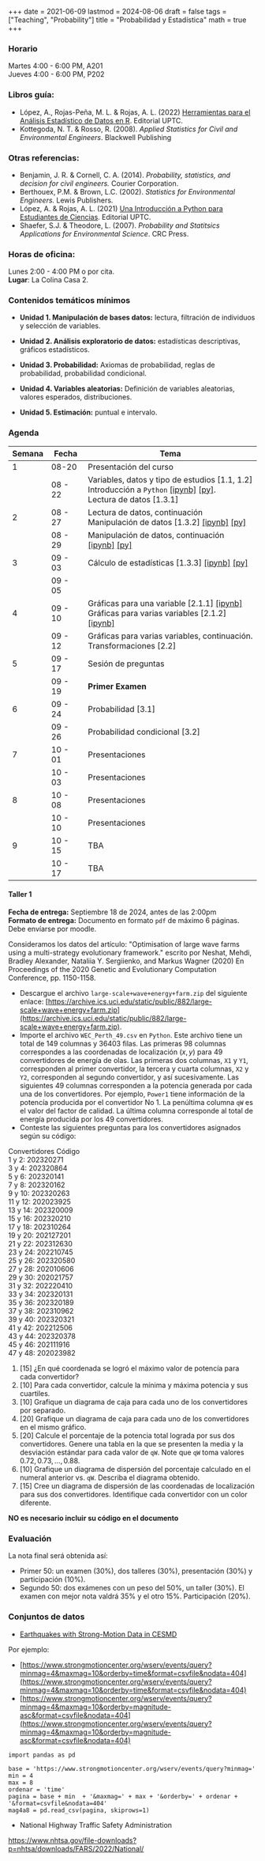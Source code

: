 +++
date      = 2021-06-09
lastmod   = 2024-08-06
draft     = false
tags      = ["Teaching", "Probability"]
title     = "Probabilidad y Estadística"
math      = true
+++

### Horario
Martes 4:00 - 6:00 PM, A201 <br>
Jueves 4:00 - 6:00 PM, P202 


### Libros guía:

+ López, A., Rojas-Peña, M. L. & Rojas, A. L. (2022) [Herramientas para el Análisis Estadístico de Datos en R](https://alexrojas.netlify.app/publication/hbio/). Editorial UPTC.
+ Kottegoda, N. T. & Rosso, R. (2008). *Applied Statistics for Civil and Environmental Engineers*. Blackwell Publishing

### Otras referencias:

+ Benjamin, J. R. & Cornell, C. A. (2014). *Probability, statistics, and decision for civil engineers.* Courier Corporation.
+ Berthouex, P.M. & Brown, L.C. (2002). *Statistics for Environmental Engineers.* Lewis Publishers.
+ López, A. & Rojas, A. L. (2021) [Una Introducción a Python para Estudiantes de Ciencias](https://alexrojas.netlify.app/publication/prog/). Editorial UPTC.
+ Shaefer, S.J. & Theodore, L. (2007). *Probability and Statitsics Applications for Environmental Science*. CRC Press.

### Horas de oficina: 

Lunes 2:00 - 4:00 PM o por cita. <br>
**Lugar**: La Colina Casa 2. 

### Contenidos temáticos mínimos

* **Unidad 1. Manipulación de bases datos:** lectura, filtración de individuos y selección de variables.

* **Unidad 2. Análisis exploratorio de datos:** estadísticas descriptivas, gráficos estadísticos.

* **Unidad 3. Probabilidad:** Axiomas de probabilidad, reglas de probabilidad, probabilidad condicional.

* **Unidad 4. Variables aleatorias:** Definición de variables aleatorias, valores esperados, distribuciones.

* **Unidad 5. Estimación:** puntual e intervalo.


### Agenda

Semana | Fecha | Tema |
---| ---| ---- |
1      | 08-20 | Presentación del curso |
&nbsp; | 08 - 22 | Variables, datos y tipo de estudios [1.1, 1.2] <br> Introducción a `Python` [[ipynb]](https://alexrojas.netlify.app/code/Prob/Intro.ipynb) [[py]](https://alexrojas.netlify.app/code/Prob/Intro.py). <br> Lectura de datos [1.3.1] |
2  |  08 - 27 | Lectura de datos, continuación <br> Manipulación de datos [1.3.2] [[ipynb]](https://alexrojas.netlify.app/code/Prob/Sec-1-3-1.ipynb) [[py]](https://alexrojas.netlify.app/code/Prob/Sec-1-3-1.py)  |
&nbsp; | 08 - 29 | Manipulación de datos, continuación  [[ipynb]](https://alexrojas.netlify.app/code/Prob/Sec-1-3-2.ipynb) [[py]](https://alexrojas.netlify.app/code/Prob/Sec-1-3-2.py)|
3  |  09 - 03 | Cálculo de estadísticas [1.3.3]  [[ipynb]](https://alexrojas.netlify.app/code/Prob/0903CalculoDeEstadisticas.ipynb) [[py]](https://alexrojas.netlify.app/code/Prob/0903CalculoDeEstadisticas.py)|
&nbsp; | 09 - 05 |  |
4  | 09 - 10 | Gráficas para una variable [2.1.1] [[ipynb]](https://alexrojas.netlify.app/code/Prob/Sec-2-1-1.ipynb)<br> Gráficas para varias variables [2.1.2] [[ipynb]](https://alexrojas.netlify.app/code/Prob/Sec-2-1-2.ipynb)|
&nbsp; | 09 - 12  |  Gráficas para varias variables, continuación. <br> Transformaciones [2.2] |
5  | 09 - 17 | Sesión de preguntas |
&nbsp; | 09 - 19  | **Primer Examen** |
6  | 09 - 24 | Probabilidad [3.1] |
&nbsp; | 09 - 26  | Probabilidad condicional [3.2]|
7  | 10 - 01 | Presentaciones |
&nbsp; | 10 - 03  | Presentaciones |
8  | 10 - 08 | Presentaciones |
&nbsp; | 10 - 10  | Presentaciones |
9  | 10 - 15 | TBA |
&nbsp; | 10 - 17  | TBA |


#### Taller 1

**Fecha de entrega:** Septiembre 18 de 2024, antes de las 2:00pm <br>
**Formato de entrega:** Documento en formato `pdf` de máximo 6 páginas. Debe envíarse por moodle.<br>

Consideramos los datos del artículo: "Optimisation of large wave farms using a multi-strategy evolutionary framework." escrito por Neshat, Mehdi, Bradley Alexander, Nataliia Y. Sergiienko, and Markus Wagner (2020) En Proceedings of the 2020 Genetic and Evolutionary Computation Conference, pp. 1150-1158.

* Descargue el archivo `large-scale+wave+energy+farm.zip`  del siguiente enlace: [https://archive.ics.uci.edu/static/public/882/large-scale+wave+energy+farm.zip](https://archive.ics.uci.edu/static/public/882/large-scale+wave+energy+farm.zip).  
* Importe el archivo `WEC_Perth_49.csv` en `Python`. Este archivo tiene un total de 149 columnas y 36403 filas. Las primeras 98 columnas correspondes a las coordenadas de localización $(x,y)$  para 49 convertidores de energía de olas. Las primeras dos columnas, `X1` y `Y1`, corresponden al primer convertidor, la tercera y cuarta columnas, `X2` y `Y2`, corresponden al segundo convertidor, y así sucesivamente. Las siguientes 49 columnas corresponden a la potencia generada por cada una de los convertidores. Por ejemplo, `Power1` tiene información de la potencía producida por el convertidor No 1. La penúltima columna `qW` es el valor del factor de calidad. La última columna corresponde al total de energía producida por los 49 convertidores.
* Conteste las siguientes preguntas para los convertidores asignados según su código:

Convertidores Código<br>
1 y 2: 	202320271 <br>
3 y 4: 	202320864<br>
5 y 6: 	202320141<br>
7 y 8: 	202320162<br>
9 y 10: 	202320263<br>
11 y 12: 	202023925<br>
13 y 14:	202320009<br>
15 y 16: 	202320210<br>
17 y 18: 	202310264<br>
19 y 20: 	202127201<br>
21 y 22: 	202312630<br>
23 y 24: 	202210745<br>
25 y 26: 	202320580<br>
27 y 28: 	202010606<br>
29 y 30: 	202021757<br>
31 y 32: 	202220410<br>
33 y 34: 	202320131<br>
35 y 36: 	202320189<br>
37 y 38: 	202310962<br>
39 y 40: 	202320321<br>
41 y 42: 	202212506<br>
43 y 44: 	202320378<br>
45 y 46: 	202111916<br>
47 y 48: 	202023982<br>

1. [15] ¿En qué coordenada se logró el máximo valor de potencía para cada convertidor?
2. [10] Para cada convertidor, calcule la mínima y máxima potencia y sus cuartiles.
3. [10] Grafique un diagrama de caja para cada uno de los convertidores por separado.
4. [20] Grafique un diagrama de caja para cada uno de los convertidores en el mismo gráfico.
5. [20] Calcule el porcentaje de la potencia total lograda por sus dos convertidores. Genere una tabla en la que se presenten la media y la desviación estándar para cada valor de `qW`. Note que `qW` toma valores $0.72, 0.73,\ldots, 0.88$. 
6. [10] Grafique un diagrama de dispersión del porcentaje calculado en el numeral anterior vs. `qW`. Describa el diagrama obtenido.
7. [15] Cree un diagrama de dispersión de las coordenadas de localización para sus dos convertidores. Identifique cada convertidor con un color diferente.

**NO es necesario incluir su código en el documento**
<!--
&nbsp; | 08-22 | Espacio muestral y eventos |
2      | 08-27 | Probabilidad |
&nbsp; | 08-29  | Probabilidad, cont. |
3      | 09-03 | Probabilidad Condicional |
&nbsp; | 09-05  | Independencia y regla de Bayes |
4      | 09-10 | Sesión de preguntas |
&nbsp; | 09-12  | **Primer Examen** |
5      | 09-17 | Variables aleatorias |
&nbsp; | 09-19 | Función de masa de probabilidad <br> Función de densidad de probabilidad |
6      | 09-24 | Función de distribución y de fiabilidad |
&nbsp; | 09-26 | Función cuantil |
7      | 10-01 | Funciones de variables aleatorias |
&nbsp; | 10-03 | Estadísticas de orden |
8      | 10-08 | Sesión de preguntas |
&nbsp; | 10-10  | **Segundo Examen** |
-->

### Evaluación

La nota final será obtenida así: 

* Primer 50: un examen (30%), dos talleres (30%), presentación (30%) y participación (10%). 
* Segundo 50: dos exámenes con un peso del 50%, un taller (30%). El examen con mejor nota valdrá 35% y el otro 15%. Participación (20%).

### Conjuntos de datos

* [Earthquakes with Strong-Motion Data in CESMD](https://www.strongmotioncenter.org/wserv/events/builder/)

Por ejemplo:

* [https://www.strongmotioncenter.org/wserv/events/query?minmag=4&maxmag=10&orderby=time&format=csvfile&nodata=404](https://www.strongmotioncenter.org/wserv/events/query?minmag=4&maxmag=10&orderby=time&format=csvfile&nodata=404)
* [https://www.strongmotioncenter.org/wserv/events/query?minmag=4&maxmag=10&orderby=magnitude-asc&format=csvfile&nodata=404](https://www.strongmotioncenter.org/wserv/events/query?minmag=4&maxmag=10&orderby=magnitude-asc&format=csvfile&nodata=404)

```{python}
import pandas as pd

base = 'https://www.strongmotioncenter.org/wserv/events/query?minmag='
min = 4
max = 8
ordenar = 'time'
pagina = base + min  + '&maxmag=' + max + '&orderby=' + ordenar + '&format=csvfile&nodata=404'
mag4a8 = pd.read_csv(pagina, skiprows=1)
```

* National Highway Traffic Safety Administration

https://www.nhtsa.gov/file-downloads?p=nhtsa/downloads/FARS/2022/National/

<!--
### 

### 

Considere el archivo localizado en la siguiente dirección https://alexrojas.netlify.com/Data/Prog/gene_table.txt.  Este archivo contiene la siguiente información de genes en el genoma humano: símbolo, biotipo, cromosoma, hebra y número de transcripciones. Por ejemplo, el primer gen en el archivo tiene el símbolo `TSPAN6`, está localizado en la hebra `-` del cromosoma `X` y tiene 5 transcripciones. Además es un gen que codifica para proteína. El símbolo de cada gen sigue los estándares dados por el Comité para la Nomenclatura de Genes del Genoma Humano (HUGO Gene Nomenclature Committee, [HGNC](https://www.genenames.org/)).  Al digitar `TSPAN6` en el campo de búsqueda en la página en internet de este Comité, encontramos que el nombre es `tetraspanin 6` y su localización citogenética es `Xq22.1`, es decir, la posición `22.1` del brazo largo del cromosoma `X`. Al buscar este gen en la página: [https://www.ensembl.org/](https://www.ensembl.org/) y desplegar la tabla de transcripción podemos observar la lista de las 5 transcripciones.

Realice la siguiente manipulación:

* Importe el archivo `gene_table.txt`. Aunque este archivo tiene extensión `txt`, los valores son separados por comas. Además, note que el número de transcripciones es un número entero
* Renombre las variables con nombres en castellano
* Filtre únicamente los genes localizados en los cromosomas 2, 6 y X
* Utilizando la función `tolower()`, pase el nombre de los genes de mayúsculas a minúsculas
* Filtre los genes con biotipo igual a `lincRNA`





|4      |2022-09-20 | **Sesión de preguntas** |
|&nbsp; |2022-09-22 | **Examen I** |
|5      |2022-09-27 | Solución Examen I  |
|&nbsp; |2022-09-29 | Bernoulli |
|6      |2022-10-04 | Binomial, Poisson  |
|&nbsp; |2022-10-06 | Ejercicios Binomial y Poisson |
|7      |2022-10-11 | Uniforme, Exponencial |
|&nbsp; |2022-10-13 | Normal |
|8      |2022-10-18 | **Sesión de preguntas** |
|&nbsp; |2022-10-20 | **Examen II** |
|9      |2022-10-25 | Solución Examen II |
|&nbsp; |2022-10-27 | Semana de la Investigación |
|10     |2022-11-01 | Diálogo Regional Vinculante |
|&nbsp; |2022-11-03 | Análisis de datos exploratorio |
|11     |2022-11-08 | Análisis de datos exploratorio, continuación |
|&nbsp; |2022-11-10 | Análisis de datos exploratorio, continuación  |
|12     |2022-11-15 | **Sesión de preguntas** |
|&nbsp; |2022-11-17 | **Examen III** |
|13     |2022-11-22 |  |
|&nbsp; |2022-11-24 |  |
|14     |2022-11-29 |  |
|&nbsp; |2022-12-01 |   |
|15     |2022-12-06 |  |
|&nbsp; |2022-12-08 |&nbsp;    |
|16     |2022-12-13 |   |
|&nbsp; |2022-12-15 |    |


## Código

```{python}
## Código Sep 1, 2022
import numpy as np
import pandas as pd
import seaborn as sns
from matplotlib import pyplot as plt

# Lectura de los datos
rupture = pd.read_csv("https://alexrojas.netlify.com/Data/Prob/rupture.csv")

# Histograma
sns.histplot(data=rupture, x="mr")

# Frecuencias en A y B

A = rupture[(rupture.mr < 50)*(rupture.mr > 25)]
B = rupture[(rupture.mr < 60)*(rupture.mr > 35)]
A.shape
B.shape

# Histograma otra partición
sns.histplot(data=rupture, x="mr", bins = range(5,75,5))

# Obtener frecuencias utilizando histogram
conteos, particion  = np.histogram(rupture.mr, bins = np.arange(5,75,5))
pd.DataFrame({'intervalo': [str(i)+'-'+str(i+5) for i in particion[:-1]], 'Frec':conteos}).set_index('intervalo')

# Frecuencias en A y B
ruptureFrec['25-30':'45-50'].sum(axis=0)
ruptureFrec['35-40':'55-60'].sum(axis=0)

# AB
ruptureFrec['35-40':'45-50'].sum(axis=0)/165
# A+B
ruptureFrec['25-30':'55-60'].sum(axis=0)/165
```
-->

